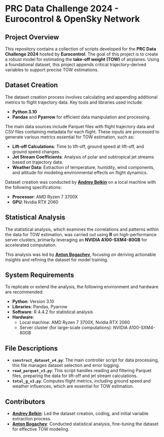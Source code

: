 # PRC Data Challenge 2024 - Eurocontrol & OpenSky Network

## Project Overview

This repository contains a collection of scripts developed for the **PRC Data Challenge 2024** hosted by **Eurocontrol**. The goal of this project is to create a robust model for estimating the **take-off weight (TOW)** of airplanes. Using a foundational dataset, this project appends critical trajectory-derived variables to support precise TOW estimations.

## Dataset Creation

The dataset creation process involves calculating and appending additional metrics to flight trajectory data. Key tools and libraries used include:

- **Python 3.10**
- **Pandas** and **Pyarrow** for efficient data manipulation and processing.

The main data sources include Parquet files with flight trajectory data and CSV files containing metadata for each flight. These inputs are processed to generate various metrics essential for TOW estimation, such as:

- **Lift-off Calculations**: Time to lift-off, ground speed at lift-off, and ground speed changes.
- **Jet Stream Coefficients**: Analysis of polar and subtropical jet streams based on trajectory data.
- **Weather Data**: Extraction of temperature, humidity, wind components, and altitude for modeling environmental effects on flight dynamics.

Dataset creation was conducted by [**Andrey Belkin**](https://www.linkedin.com/in/andrey-belkin-03ab241ba) on a local machine with the following specifications:

- **Processor**: AMD Ryzen 7 3700X
- **GPU**: Nvidia RTX 2060

## Statistical Analysis

The statistical analysis, which examines the correlations and patterns within the data for TOW estimation, was carried out using **R** on high-performance server clusters, primarily leveraging an **NVIDIA A100-SXM4-80GB** for accelerated computation.

This analysis was led by [**Anton Bogachev**](https://www.linkedin.com/in/anton-bogachev-627353182/), focusing on deriving actionable insights and refining the dataset for model training.

## System Requirements

To replicate or extend the analysis, the following environment and hardware are recommended:

- **Python**: Version 3.10
- **Libraries**: Pandas, Pyarrow
- **Software**: R 4.4.2 for statistical analysis
- **Hardware**:
    - Local machine: AMD Ryzen 7 3700X, Nvidia RTX 2060
    - Server cluster (for large-scale computations): NVIDIA A100-SXM4-80GB

## File Descriptions

- **`construct_dataset_v4.py`**: The main controller script for data processing, this file manages dataset selection and error logging.
- **`read_parquet_v3.py`**: This script handles reading and filtering Parquet files, preparing the data for lift-off and jet stream calculations.
- **`total_g_v3.py`**: Computes flight metrics, including ground speed and weather influences, which are essential for TOW estimation.

## Contributors

- [**Andrey Belkin**](https://www.linkedin.com/in/andrey-belkin-03ab241ba): Led the dataset creation, coding, and initial variable extraction process.
- [**Anton Bogachev**](https://www.linkedin.com/in/anton-bogachev-627353182/): Conducted statistical analysis, fine-tuning the dataset for effective TOW modeling.
